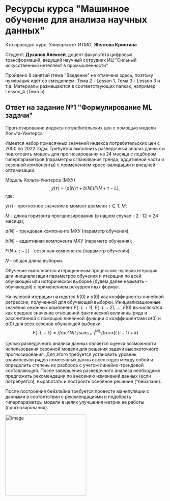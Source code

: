 # Ресурсы курса "Машинное обучение для анализа научных данных"
Кто проводит курс: *Университет ИТМО*, **Желтова Кристина**

Студент: **Духанов Алексей**, доцент факультета цифровых трансформаций, ведущий научный сотрудник ИЦ "Сильный искусственный интеллект в промышленности"

Пройдено 8 занятий (тема "Введение" не отмечена здесь, поэтому нумерация идет со смещением: Тема 2 - Lesson 1, Тема 3 - Lesson 3 и т.д.
Материалы размещаются в соответствующих папках, например Lesson_4 (Тема 5).

## Ответ на задание №1 "Формулирование ML задачи"
Прогнозирование индекса потребительских цен с помощью модели Хольта-Уинтерса

Имеется набор помесячных значений индекса потребительских цен с 2000 по 2022 годы. Требуется выполнить разведочный анализ данных и подготовить модель для прогнозирования на 24 месяца с подбором гиперпараметров (параметры сглаживания тренда, аддитивной части и сезонной компоненты) с применением кросс-валидации и внешней оптимизации. 

Модель Хольта-Уинтерса (МХУ)
$$y(\tau) = \left(a(N)\tau+b(N)\right)F(N+\tau-L),$$
где:

$y(\tau)$ - прогнозное значение в момент времени $\tau \in {1..M}$;

$M$ - длина горизонта прогшнозирования (в нашем случае - $2 \cdot 12 = 24$ месяца);

$a(N)$ - трендовая компонента МХУ (параметр обучения);

$b(N)$ - аддитивная компонента МХУ (параметр обучения);

$F(N+\tau-L)$ - сезонная компонента (параметр обучения);

$N$ - общая длина выборки.

Обучение выполняется итерационным процессом: нулевая итерация дли инициализации параметров обучения и итерации по всей обучающей или исторической выборке (будем далее называть - обучающей) с применением рекуррентных формул.

На нулевой итерации находятся $b(0)$ и $a(0)$ как коэффициенты линейной регрессии, полученной для обучающей выборки. Инициализационные значения сезонных компонент $F(-L+1)$, $F(-L+2)$, ..., $F(0)$ вычисляются как среднее значение отношений фактической величины ряда и рассчитанной с помощью линейной функции с коэффициентами $b(0)$ и $a(0)$ для всех сезонов обучающей выборки:
$$F(-L+k) = /frac{1}{N/L}  /sum_{i=1}^{N/L} /frac{x(L(i-1) + k)}{}$$



Целью разведочного анализа данных является оценка возможности использования сезонной модели для решения задачи высокоточного прогнозирования. Для этого требуется установить уровень взаимосвязи рядов помесячных данных всех годов между собой и определить степень их разброса с учетом линейно-трендовой составляющей. После завершения разведочного анализа необходимо предложить рекомендации по внесению изменений данных (если потребуется), выработать и построить основное решение ("бейзлайн).

После построения бейзлайна требуется провести манипуляции с данными в соответствии с рекомендациями и подобрать гиперпараметры модели в целях улучшения метрик ее работы (прогнозирования).


<img width="254" alt="image" src="https://user-images.githubusercontent.com/114169524/218997955-57334095-3660-471d-9bb0-f3afb72c001a.png">

